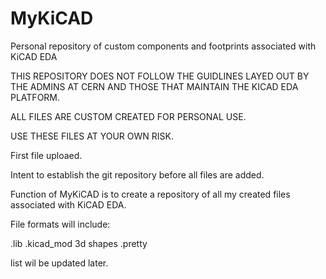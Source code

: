# MyKiCAD
Personal repository of custom components and footprints associated with KiCAD EDA

THIS REPOSITORY DOES NOT FOLLOW THE GUIDLINES LAYED OUT BY THE ADMINS AT CERN AND THOSE THAT
MAINTAIN THE KICAD EDA PLATFORM. 

ALL FILES ARE CUSTOM CREATED FOR PERSONAL USE.

USE THESE FILES AT YOUR OWN RISK.



First file uploaed.

Intent to establish the git repository before all files are added.

Function of MyKiCAD is to create a repository of all my created files associated with KiCAD EDA.

File formats will include:

.lib
.kicad_mod
3d shapes
.pretty

list wil be updated later.
